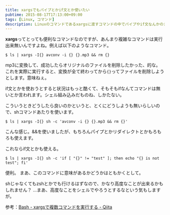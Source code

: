 ```yaml
---
title: xargsでもパイプとかif文とか使いたい
pubtime: 2015-08-17T17:13:00+09:00
tags: [Linux, コマンド]
description: Linuxのコマンドであるxargsに渡すコマンドの中でパイプやif文なんかのシェルの機能を使用するための方法です。
---
```


**xargs**ってとっても便利なコマンドなのですが、あんまり複雑なコマンドは実行出来無いんですよね。例えば以下のようなコマンド。
``` shell
$ ls | xargs -I{} avconv -i {} {}.mp3 && rm {}
```
mp3に変換して、成功したらオリジナルのファイルを削除したかった、的な。
これを実際に実行すると、変換が全て終わってから`{}`ってファイルを削除しようとします。意味ねぇ。

if文とかを使おうとすると状況はもっと酷くて、そもそもifなんてコマンドは無いとか言われます。シェル組み込みだものね、しかたない。

こういうときどうしたら良いのかというと、とくにどうしようも無いらしいので、shコマンドあたりを使います。
``` shell
$ ls | xargs -I{} sh -c 'avconv -i {} {}.mp3 && rm {}'
```
こんな感じ。&&を使いましたが、もちろんパイプとかリダイレクトとかもろもろも使えます。

これならif文とかも使える。
``` shell
$ ls | xargs -I{} sh -c 'if [ "{}" != "test" ]; then echo "{} is not test"; fi'
```
便利。
まあ、このコマンドに意味があるかどうかはともかくとして。

shじゃなくてもzshとかでも行けるはずなので、かなり高度なことが出来るかもしれません？ …まあ、高度なことをシェルでやろうとするなという気もしますが。

参考：[Bash - xargsで複数コマンドを実行する - Qiita](http://qiita.com/soymsk/items/7c1621ffca4d0f7ad678)
